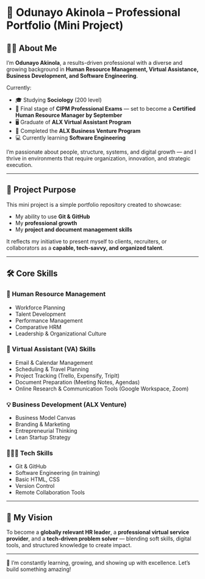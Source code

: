 # 💼 Odunayo Akinola – Professional Portfolio (Mini Project)

## 👋🏽 About Me  
I’m **Odunayo Akinola**, a results-driven professional with a diverse and growing background in **Human Resource Management, Virtual Assistance, Business Development, and Software Engineering**.  

Currently:
- 🎓 Studying **Sociology** (200 level)  
- 🎯 Final stage of **CIPM Professional Exams** — set to become a **Certified Human Resource Manager by September**
- 🖥️ Graduate of **ALX Virtual Assistant Program**
- 🚀 Completed the **ALX Business Venture Program**
- 💻 Currently learning **Software Engineering**

I’m passionate about people, structure, systems, and digital growth — and I thrive in environments that require organization, innovation, and strategic execution.

---

## 🧠 Project Purpose  
This mini project is a simple portfolio repository created to showcase:
- My ability to use **Git & GitHub**
- My **professional growth**
- My **project and document management skills**

It reflects my initiative to present myself to clients, recruiters, or collaborators as a **capable, tech-savvy, and organized talent**.

---

## 🛠️ Core Skills  

### 💼 Human Resource Management  
- Workforce Planning  
- Talent Development  
- Performance Management  
- Comparative HRM  
- Leadership & Organizational Culture  

### 📲 Virtual Assistant (VA) Skills  
- Email & Calendar Management  
- Scheduling & Travel Planning  
- Project Tracking (Trello, Expensify, TripIt)  
- Document Preparation (Meeting Notes, Agendas)  
- Online Research & Communication Tools (Google Workspace, Zoom)

### 💡 Business Development (ALX Venture)  
- Business Model Canvas  
- Branding & Marketing  
- Entrepreneurial Thinking  
- Lean Startup Strategy  

### 👩🏽‍💻 Tech Skills  
- Git & GitHub  
- Software Engineering (in training)  
- Basic HTML, CSS  
- Version Control  
- Remote Collaboration Tools  

---

## 🚀 My Vision  
To become a **globally relevant HR leader**, a **professional virtual service provider**, and a **tech-driven problem solver** — blending soft skills, digital tools, and structured knowledge to create impact.

---

🌱 I’m constantly learning, growing, and showing up with excellence. Let’s build something amazing!